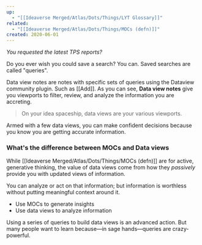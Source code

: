 ```yaml
---
up:
  - "[[Ideaverse Merged/Atlas/Dots/Things/LYT Glossary]]"
related:
  - "[[Ideaverse Merged/Atlas/Dots/Things/MOCs (defn)]]"
created: 2020-06-01
---
```

 *You requested the latest TPS reports?*

Do you ever wish you could save a search? You can. Saved searches are called "queries".

Data view notes are notes with specific sets of queries using the Dataview community plugin. Such as [[Add]]. As you can see, **Data view notes** give you viewports to filter, review, and analyze the information you are accreting. 

> On your idea spaceship, data views are your various viewports.

Armed with a few data views, you can make confident decisions because you know you are getting accurate information.

### What's the difference between MOCs and Data views
While [[Ideaverse Merged/Atlas/Dots/Things/MOCs (defn)]] are for active, generative thinking, the value of data views come from how they *passively* provide you with updated views of information. 

You can analyze or act on that information; but information is worthless without putting meaningful context around it. 

-   Use MOCs to generate insights
-   Use data views to analyze information

Using a series of queries to build data views is an advanced action. But many people want to learn because—in sage hands—queries are crazy-powerful.
